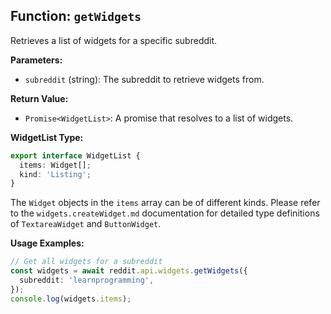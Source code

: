 ## Function: `getWidgets`

Retrieves a list of widgets for a specific subreddit.

**Parameters:**

- `subreddit` (string): The subreddit to retrieve widgets from.

**Return Value:**

- `Promise<WidgetList>`: A promise that resolves to a list of widgets.

**WidgetList Type:**

```typescript
export interface WidgetList {
  items: Widget[];
  kind: 'Listing';
}
```

The `Widget` objects in the `items` array can be of different kinds. Please refer to the `widgets.createWidget.md` documentation for detailed type definitions of `TextareaWidget` and `ButtonWidget`.

**Usage Examples:**

```typescript
// Get all widgets for a subreddit
const widgets = await reddit.api.widgets.getWidgets({
  subreddit: 'learnprogramming',
});
console.log(widgets.items);
```
